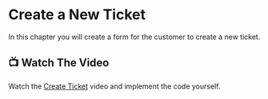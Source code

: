 # Create a New Ticket
In this chapter you will create a form for the customer to create a new ticket.

## 📺 Watch The Video
Watch the [Create Ticket](https://youtu.be/eczMnbF97YQ?si=oB_swKS-lxLD2fU9) video and implement the code yourself. 